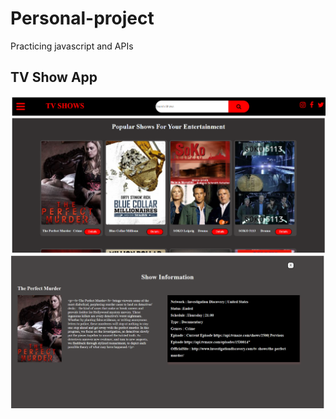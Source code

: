 # Personal-project

Practicing javascript and APIs

## TV Show App

<img src ="./assest/Screenshot (3).png"/>

<img src ="./assest/Screenshot (10).png"/>

